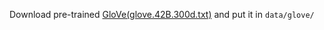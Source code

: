 Download pre-trained [GloVe(glove.42B.300d.txt)]( https://nlp.stanford.edu/projects/glove/) and put it in ```data/glove/```
